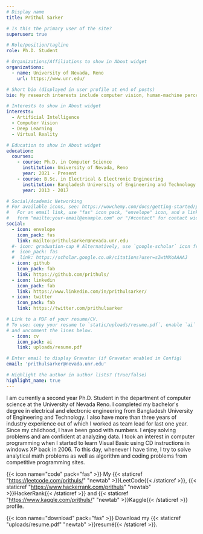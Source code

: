 ```yaml
---
# Display name
title: Prithul Sarker

# Is this the primary user of the site?
superuser: true

# Role/position/tagline
role: Ph.D. Student

# Organizations/Affiliations to show in About widget
organizations:
  - name: University of Nevada, Reno
    url: https://www.unr.edu/

# Short bio (displayed in user profile at end of posts)
bio: My research interests include computer vision, human-machine perception and deep learning.

# Interests to show in About widget
interests:
  - Artificial Intelligence
  - Computer Vision
  - Deep Learning
  - Virtual Reality

# Education to show in About widget
education:
  courses:
    - course: Ph.D. in Computer Science
      institution: University of Nevada, Reno
      year: 2021 - Present
    - course: B.Sc. in Electrical & Electronic Engineering
      institution: Bangladesh University of Engineering and Technology
      year: 2013 - 2017

# Social/Academic Networking
# For available icons, see: https://wowchemy.com/docs/getting-started/page-builder/#icons
#   For an email link, use "fas" icon pack, "envelope" icon, and a link in the
#   form "mailto:your-email@example.com" or "/#contact" for contact widget.
social:
  - icon: envelope
    icon_pack: fas
    link: mailto:prithulsarker@nevada.unr.edu
  #- icon: graduation-cap # Alternatively, use `google-scholar` icon from `ai` icon pack
  #  icon_pack: fas
  #  link: https://scholar.google.co.uk/citations?user=sIwtMXoAAAAJ
  - icon: github
    icon_pack: fab
    link: https://github.com/prithuls/
  - icon: linkedin
    icon_pack: fab
    link: https://www.linkedin.com/in/prithulsarker/
  - icon: twitter
    icon_pack: fab
    link: https://twitter.com/prithulsarker

# Link to a PDF of your resume/CV.
# To use: copy your resume to `static/uploads/resume.pdf`, enable `ai` icons in `params.toml`,
# and uncomment the lines below.
  - icon: cv
    icon_pack: ai
    link: uploads/resume.pdf

# Enter email to display Gravatar (if Gravatar enabled in Config)
email: 'prithulsarker@nevada.unr.edu'

# Highlight the author in author lists? (true/false)
highlight_name: true
---
```

I am currently a second year Ph.D. Student in the department of computer science at the University of Nevada Reno. I completed my bachelor's degree in electrical and electronic engineering from Bangladesh University of Engineering and Technology. I also have more than three years of industry experience out of which I worked as team lead for last one year. Since my childhood, I have been good with numbers. I enjoy solving problems and am confident at analyzing data. I took an interest in computer programming when I started to learn Visual Basic using CD instructions in windows XP back in 2006. To this day, whenever I have time, I try to solve analytical math problems as well as algorithm and coding problems from competitive programming sites.

{{< icon name="code" pack="fas" >}} My {{< staticref "https://leetcode.com/prithuls/" "newtab" >}}LeetCode{{< /staticref >}}, {{< staticref "https://www.hackerrank.com/prithuls" "newtab" >}}HackerRank{{< /staticref >}} and {{< staticref "https://www.kaggle.com/prithuls/" "newtab" >}}Kaggle{{< /staticref >}} profile.

{{< icon name="download" pack="fas" >}} Download my {{< staticref "uploads/resume.pdf" "newtab" >}}resumé{{< /staticref >}}.
